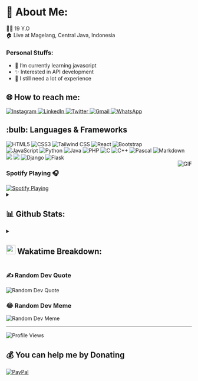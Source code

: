   <h1>💫 About Me:</h1>
  <p>🤷‍♂️ 19 Y.O<br>🏠 Live at Magelang, Central Java, Indonesia</p>

  <h3>Personal Stuffs:</h2>
  <ul>
    <li>🌱 I’m currently learning javascript</li>
    <li>✨ Interested in API development</li>
    <li>🤔 I still need a lot of experience</li>
  </ul>

  <h2>🌐 How to reach me:</h2>
  <a href="https://instagram.com/abcdefuceek">
    <img src="https://img.shields.io/badge/Instagram-%23E4405F.svg?style=for-the-badge&logo=Instagram&logoColor=white" alt="Instagram">
  </a>
  <a href="https://www.linkedin.com/in/irwan-xyans/">
    <img src="https://img.shields.io/badge/-LikedIn-blue?style=for-the-badge&logo=Linkedin&logoColor=white&link=https://www.linkedin.com/in/irwan-xyans/" alt="LinkedIn">
  </a>
  <a href="https://twitter.com/irwanx_taa">
    <img src="https://img.shields.io/badge/-Twitter-1ca0f1?style=for-the-badge&labelColor=1ca0f1&logo=twitter&logoColor=white&link=https://twitter.com/irwanx_taa" alt="Twitter">
  </a>
  <a href="mailto:irwan080304@gmail.com">
    <img src="https://img.shields.io/badge/-Email-c14438?style=for-the-badge&logo=Gmail&logoColor=white&link=mailto:irwan080304@gmail.com" alt="Gmail">
  </a>
  <a href="https://wa.me/628882611841/">
    <img src="https://img.shields.io/badge/WhatsApp-green?style=for-the-badge&logo=whatsapp&logoColor=white&link=https://wa.me/628882611841/" alt="WhatsApp">
  </a>

  <h2>:bulb: Languages & Frameworks</h2>
  <div align="left">
    <img src="https://img.shields.io/badge/html5-%23E34F26.svg?style=for-the-badge&logo=html5&logoColor=white" alt="HTML5"/>
    <img src="https://img.shields.io/badge/css3-%231572B6.svg?style=for-the-badge&logo=css3&logoColor=white" alt="CSS3"/>
    <img src="https://img.shields.io/badge/tailwindcss-%2338B2AC.svg?style=for-the-badge&logo=tailwind-css&logoColor=white" alt="Tailwind CSS"/>
    <img src="https://img.shields.io/badge/react-%23000000.svg?style=for-the-badge&logo=react&logoColor=61DAFB" alt="React"/>
    <img src="https://img.shields.io/badge/bootstrap-%23563D7C.svg?style=for-the-badge&logo=bootstrap&logoColor=white" alt="Bootstrap"/>
    <br>
    <img src="https://img.shields.io/badge/javascript%20-%23323330.svg?&style=for-the-badge&logo=javascript&logoColor=%23F7DF1E" alt="JavaScript"/>
    <img src="https://img.shields.io/badge/python-3670A0?style=for-the-badge&logo=python&logoColor=ffdd54" alt="Python"/>
    <img src="https://img.shields.io/badge/java-%23ED8B00.svg?style=for-the-badge&logo=java&logoColor=white" alt="Java"/>
    <img src="https://img.shields.io/badge/php-%23777BB4.svg?style=for-the-badge&logo=php&logoColor=white" alt="PHP"/>
    <img src="https://img.shields.io/badge/c-%2300599C.svg?style=for-the-badge&logo=c&logoColor=white" alt="C"/>
    <img src="https://img.shields.io/badge/c++-%2300599C.svg?style=for-the-badge&logo=c%2B%2B&logoColor=white" alt="C++"/>
    <img src="https://img.shields.io/badge/pascal-%2314354C.svg?style=for-the-badge&logo=pascal&logoColor=white" alt="Pascal"/>
    <img src="https://img.shields.io/badge/markdown-%23000000.svg?style=for-the-badge&logo=markdown&logoColor=white" alt="Markdown"/>
    <br>
    <img src="https://img.shields.io/badge/express.js-%23404d59.svg?style=for-the-badge&logo=express&logoColor=%2361DAFB"/>
    <img src="https://img.shields.io/badge/next%20js-%23000000?&style=for-the-badge&logo=next.js&logoColor=white"/>
    <img src="https://img.shields.io/badge/django-%23092E20.svg?style=for-the-badge&logo=django&logoColor=white" alt="Django"/>
    <img src="https://img.shields.io/badge/flask-%23000.svg?style=for-the-badge&logo=flask&logoColor=white" alt="Flask"/>
  </div>

  <img align="right" alt="GIF" height="170px" src="https://media.giphy.com/media/J5B1Y8QZnzXXbLQIBu/giphy.gif" />
  
  <h3>Spotify Playing 🎧</h3>
  <a href="https://spotify-github-profile.vercel.app/api/view?uid=1uqkzleqefqbfe9570f8ig0bb&redirect=true">
    <img src="https://spotify-github-profile.vercel.app/api/view.svg?uid=1uqkzleqefqbfe9570f8ig0bb&cover_image=true&theme=novatorem&show_offline=false&background_color=121212&interchange=true" alt="Spotify Playing">
  </a>

  <details>
    <summary><h2>📊 Github Stats:</h2></summary>
    <img src="https://github-readme-stats-carol42.vercel.app/api?username=irwanx&theme=tokyonight&hide_border=false&include_all_commits=true&count_private=true" alt="GitHub Stats"/><br/>
    <img src="https://github-readme-streak-stats.herokuapp.com/?user=irwanx&theme=tokyonight&hide_border=false" alt="GitHub Streak Stats"/><br/>
    <img src="https://github-contributor-stats.vercel.app/api?username=irwanx&limit=5&theme=tokyonight&combine_all_yearly_contributions=true" alt="Top Contributed Repo"/><br>
    <img src="https://github-readme-stats.vercel.app/api/top-langs/?username=irwanx&theme=tokyonight&hide_border=false&include_all_commits=true&count_private=true&layout=compact" alt="Top Languages Used"/>
  </details>
  
  <details>
    <summary><h2><img src="https://wakatime.com/static/img/wakatime-light.svg" width="25" height="25"> Wakatime Breakdown:</h2></summary>
  <img
  src="https://github.com/irwanx/irwanx/blob/master/images/stat.svg"
  alt="Irwanx WakaTime Activity"
/>
  </details>

  <h3>✍️ Random Dev Quote</h3>
  <img src="https://quotes-github-readme.vercel.app/api?type=horizontal&theme=radical" alt="Random Dev Quote"/>

  <h3>😂 Random Dev Meme</h3>
  <img src="https://randommeme-five.vercel.app/" alt="Random Dev Meme" style="height: 400px;"/>

  <hr>
  <img src="https://komarev.com/ghpvc/?username=irwanx&color=blue" alt="Profile Views">

  <h2>💰 You can help me by Donating</h2>
  <a href="https://paypal.me/irwanxyans">
    <img src="https://img.shields.io/badge/PayPal-00457C?style=for-the-badge&logo=paypal&logoColor=white" alt="PayPal">
  </a>
